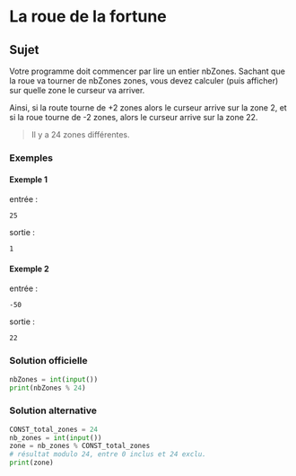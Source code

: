 # La roue de la fortune

## Sujet

 Votre programme doit commencer par lire un entier nbZones. Sachant que la roue va tourner de nbZones zones, vous devez calculer (puis afficher) sur quelle zone le curseur va arriver.

Ainsi, si la route tourne de +2 zones alors le curseur arrive sur la zone 2, et si la roue tourne de -2 zones, alors le curseur arrive sur la zone 22.

> Il y a 24 zones différentes.

### Exemples

#### Exemple 1

entrée :

    25

sortie :

    1

#### Exemple 2

entrée :

    -50

sortie :

    22

### Solution officielle

```python
nbZones = int(input())
print(nbZones % 24)
```

### Solution alternative

```python
CONST_total_zones = 24
nb_zones = int(input())
zone = nb_zones % CONST_total_zones
# résultat modulo 24, entre 0 inclus et 24 exclu.
print(zone)
```
